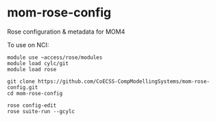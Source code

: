 mom-rose-config
===============

Rose configuration &amp; metadata for MOM4

To use on NCI:

    module use ~access/rose/modules
    module load cylc/git
    module load rose
    
    git clone https://github.com/CoECSS-CompModellingSystems/mom-rose-config.git
    cd mom-rose-config
    
    rose config-edit 
    rose suite-run --gcylc
